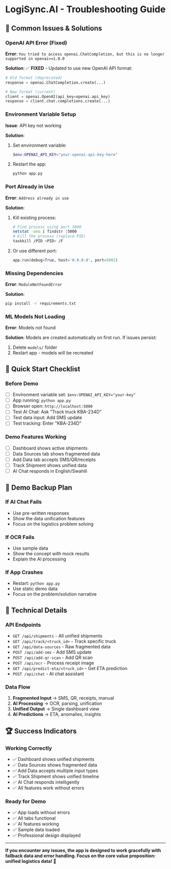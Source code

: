 # LogiSync.AI - Troubleshooting Guide

## 🔧 **Common Issues & Solutions**

### **OpenAI API Error (Fixed)**
**Error**: `You tried to access openai.ChatCompletion, but this is no longer supported in openai>=1.0.0`

**Solution**: ✅ **FIXED** - Updated to use new OpenAI API format:
```python
# Old format (deprecated)
response = openai.ChatCompletion.create(...)

# New format (current)
client = openai.OpenAI(api_key=openai.api_key)
response = client.chat.completions.create(...)
```

### **Environment Variable Setup**
**Issue**: API key not working

**Solution**:
1. Set environment variable:
   ```powershell
   $env:OPENAI_API_KEY="your-openai-api-key-here"
   ```

2. Restart the app:
   ```bash
   python app.py
   ```

### **Port Already in Use**
**Error**: `Address already in use`

**Solution**:
1. Kill existing process:
   ```bash
   # Find process using port 5000
   netstat -ano | findstr :5000
   # Kill the process (replace PID)
   taskkill /PID <PID> /F
   ```

2. Or use different port:
   ```python
   app.run(debug=True, host='0.0.0.0', port=5001)
   ```

### **Missing Dependencies**
**Error**: `ModuleNotFoundError`

**Solution**:
```bash
pip install -r requirements.txt
```

### **ML Models Not Loading**
**Error**: Models not found

**Solution**: Models are created automatically on first run. If issues persist:
1. Delete `models/` folder
2. Restart app - models will be recreated

## 🚀 **Quick Start Checklist**

### **Before Demo**
- [ ] Environment variable set: `$env:OPENAI_API_KEY="your-key"`
- [ ] App running: `python app.py`
- [ ] Browser open: `http://localhost:5000`
- [ ] Test AI Chat: Ask "Track truck KBA-234D"
- [ ] Test data input: Add SMS update
- [ ] Test tracking: Enter "KBA-234D"

### **Demo Features Working**
- [ ] Dashboard shows active shipments
- [ ] Data Sources tab shows fragmented data
- [ ] Add Data tab accepts SMS/QR/receipts
- [ ] Track Shipment shows unified data
- [ ] AI Chat responds in English/Swahili

## 🎯 **Demo Backup Plan**

### **If AI Chat Fails**
- Use pre-written responses
- Show the data unification features
- Focus on the logistics problem solving

### **If OCR Fails**
- Use sample data
- Show the concept with mock results
- Explain the AI processing

### **If App Crashes**
- Restart: `python app.py`
- Use static demo data
- Focus on the problem/solution narrative

## 🔧 **Technical Details**

### **API Endpoints**
- `GET /api/shipments` - All unified shipments
- `GET /api/track/<truck_id>` - Track specific truck
- `GET /api/data-sources` - Raw fragmented data
- `POST /api/add-sms` - Add SMS update
- `POST /api/add-qr-scan` - Add QR scan
- `POST /api/ocr` - Process receipt image
- `GET /api/predict-eta/<truck_id>` - Get ETA prediction
- `POST /api/chat` - AI chat assistant

### **Data Flow**
1. **Fragmented Input** → SMS, QR, receipts, manual
2. **AI Processing** → OCR, parsing, unification
3. **Unified Output** → Single dashboard view
4. **AI Predictions** → ETA, anomalies, insights

## 🏆 **Success Indicators**

### **Working Correctly**
- ✅ Dashboard shows unified shipments
- ✅ Data Sources shows fragmented data
- ✅ Add Data accepts multiple input types
- ✅ Track Shipment shows unified timeline
- ✅ AI Chat responds intelligently
- ✅ All features work without errors

### **Ready for Demo**
- ✅ App loads without errors
- ✅ All tabs functional
- ✅ AI features working
- ✅ Sample data loaded
- ✅ Professional design displayed

---

**If you encounter any issues, the app is designed to work gracefully with fallback data and error handling. Focus on the core value proposition: unified logistics data! 🚀**
